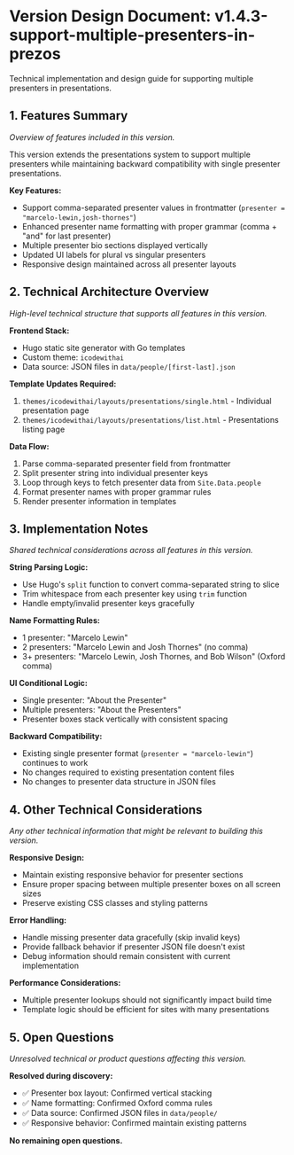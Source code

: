# Version Design Document: v1.4.3-support-multiple-presenters-in-prezos
Technical implementation and design guide for supporting multiple presenters in presentations.

## 1. Features Summary
_Overview of features included in this version._

This version extends the presentations system to support multiple presenters while maintaining backward compatibility with single presenter presentations.

**Key Features:**
- Support comma-separated presenter values in frontmatter (`presenter = "marcelo-lewin,josh-thornes"`)
- Enhanced presenter name formatting with proper grammar (comma + "and" for last presenter)
- Multiple presenter bio sections displayed vertically
- Updated UI labels for plural vs singular presenters
- Responsive design maintained across all presenter layouts

## 2. Technical Architecture Overview
_High-level technical structure that supports all features in this version._

**Frontend Stack:**
- Hugo static site generator with Go templates
- Custom theme: `icodewithai`
- Data source: JSON files in `data/people/[first-last].json`

**Template Updates Required:**
1. `themes/icodewithai/layouts/presentations/single.html` - Individual presentation page
2. `themes/icodewithai/layouts/presentations/list.html` - Presentations listing page

**Data Flow:**
1. Parse comma-separated presenter field from frontmatter
2. Split presenter string into individual presenter keys
3. Loop through keys to fetch presenter data from `Site.Data.people`
4. Format presenter names with proper grammar rules
5. Render presenter information in templates

## 3. Implementation Notes
_Shared technical considerations across all features in this version._

**String Parsing Logic:**
- Use Hugo's `split` function to convert comma-separated string to slice
- Trim whitespace from each presenter key using `trim` function
- Handle empty/invalid presenter keys gracefully

**Name Formatting Rules:**
- 1 presenter: "Marcelo Lewin"
- 2 presenters: "Marcelo Lewin and Josh Thornes" (no comma)
- 3+ presenters: "Marcelo Lewin, Josh Thornes, and Bob Wilson" (Oxford comma)

**UI Conditional Logic:**
- Single presenter: "About the Presenter"
- Multiple presenters: "About the Presenters"
- Presenter boxes stack vertically with consistent spacing

**Backward Compatibility:**
- Existing single presenter format (`presenter = "marcelo-lewin"`) continues to work
- No changes required to existing presentation content files
- No changes to presenter data structure in JSON files

## 4. Other Technical Considerations
_Any other technical information that might be relevant to building this version._

**Responsive Design:**
- Maintain existing responsive behavior for presenter sections
- Ensure proper spacing between multiple presenter boxes on all screen sizes
- Preserve existing CSS classes and styling patterns

**Error Handling:**
- Handle missing presenter data gracefully (skip invalid keys)
- Provide fallback behavior if presenter JSON file doesn't exist
- Debug information should remain consistent with current implementation

**Performance Considerations:**
- Multiple presenter lookups should not significantly impact build time
- Template logic should be efficient for sites with many presentations

## 5. Open Questions
_Unresolved technical or product questions affecting this version._

**Resolved during discovery:**
- ✅ Presenter box layout: Confirmed vertical stacking
- ✅ Name formatting: Confirmed Oxford comma rules
- ✅ Data source: Confirmed JSON files in `data/people/`
- ✅ Responsive behavior: Confirmed maintain existing patterns

**No remaining open questions.**